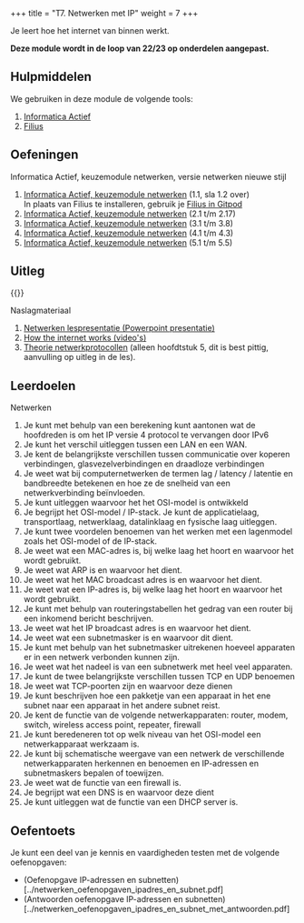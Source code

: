 +++
title = "T7. Netwerken met IP"
weight = 7
+++

Je leert hoe het internet van binnen werkt.
<!--more-->

**Deze module wordt in de loop van 22/23 op onderdelen aangepast.**

## Hulpmiddelen
We gebruiken in deze module de volgende tools:
1. [Informatica Actief](/tools/ia/) 
2. [Filius](/tools/filius/)

## Oefeningen
Informatica Actief, keuzemodule netwerken, versie netwerken nieuwe stijl 
1. [Informatica Actief, keuzemodule netwerken](https://moodle.informatica-actief.nl/course/view.php?id=917#section-4) (1.1, sla 1.2 over) <br>
In plaats van Filius te installeren, gebruik je [Filius in Gitpod](https://github.com/emmauscollege/filius)
2. [Informatica Actief, keuzemodule netwerken](https://moodle.informatica-actief.nl/course/view.php?id=917#section-5) (2.1 t/m 2.17)
3. [Informatica Actief, keuzemodule netwerken](https://moodle.informatica-actief.nl/course/view.php?id=917#section-6) (3.1 t/m 3.8)
4. [Informatica Actief, keuzemodule netwerken](https://moodle.informatica-actief.nl/course/view.php?id=917#section-7) (4.1 t/m 4.3)
5. [Informatica Actief, keuzemodule netwerken](https://moodle.informatica-actief.nl/course/view.php?id=917#section-8) (5.1 t/m 5.5)

## Uitleg
{{<youtube id="https://www.youtube.com/playlist?list=PLpTljPS--R5DtkHtxFNv-677dGsejyI1K">}}

Naslagmateriaal
1. [Netwerken lespresentatie (Powerpoint presentatie)](../netwerken_lespresentatie.pptx)
2. [How the internet works (video's)](https://www.youtube.com/playlist?list=PLzdnOPI1iJNfMRZm5DDxco3UdsFegvuB7)
3. [Theorie netwerkprotocollen](https://w3.cs.jmu.edu/kirkpams/OpenCSF/Books/csf/html/index.html) (alleen hoofdtstuk 5, dit is best pittig, aanvulling op uitleg in de les).

## Leerdoelen
Netwerken
1. Je kunt met behulp van een berekening kunt aantonen wat de hoofdreden is om het IP versie 4 protocol te vervangen door IPv6
1. Je kunt het verschil uitleggen tussen een LAN en een WAN.
1. Je kent de belangrijkste verschillen tussen communicatie over koperen verbindingen, glasvezelverbindingen en draadloze verbindingen
1. Je weet wat bij computernetwerken de termen lag / latency / latentie en bandbreedte betekenen en hoe ze de snelheid van een netwerkverbinding beïnvloeden.
1. Je kunt uitleggen waarvoor het het OSI-model is ontwikkeld
1. Je begrijpt het OSI-model / IP-stack. Je kunt de applicatielaag, transportlaag, netwerklaag, datalinklaag en fysische laag uitleggen.
1. Je kunt twee voordelen benoemen van het werken met een lagenmodel zoals het OSI-model of de IP-stack.
1. Je weet wat een MAC-adres is, bij welke laag het hoort en waarvoor het wordt gebruikt.
1. Je weet wat ARP is en waarvoor het dient.
1. Je weet wat het MAC broadcast adres is en waarvoor het dient.
1. Je weet wat een IP-adres is, bij welke laag het hoort en waarvoor het wordt gebruikt.
1. Je kunt met behulp van routeringstabellen het gedrag van een router bij een inkomend bericht beschrijven.
1. Je weet wat het IP broadcast adres is en waarvoor het dient.
1. Je weet wat een subnetmasker is en waarvoor dit dient.
1. Je kunt met behulp van het subnetmasker uitrekenen hoeveel apparaten er in een netwerk verbonden kunnen zijn.
1. Je weet wat het nadeel is van een subnetwerk met heel veel apparaten.
1. Je kunt de twee belangrijkste verschillen tussen TCP en UDP benoemen
1. Je weet wat TCP-poorten zijn en waarvoor deze dienen
1. Je kunt beschrijven hoe een pakketje van een apparaat in het ene subnet naar een apparaat in het andere subnet reist.
1. Je kent de functie van de volgende netwerkapparaten: router, modem, switch, wireless access point, repeater, firewall
1. Je kunt beredeneren tot op welk niveau van het OSI-model een netwerkapparaat werkzaam is.
1. Je kunt bij schematische weergave van een netwerk de verschillende netwerkapparaten herkennen en benoemen en IP-adressen en subnetmaskers bepalen of toewijzen.
1. Je weet wat de functie van een firewall is.
1. Je begrijpt wat een DNS is en waarvoor deze dient
1. Je kunt uitleggen wat de functie van een DHCP server is.

## Oefentoets
Je kunt een deel van je kennis en vaardigheden testen met de volgende oefenopgaven:
- (Oefenopgave IP-adressen en subnetten)[../netwerken_oefenopgaven_ipadres_en_subnet.pdf]
- (Antwoorden oefenopgave IP-adressen en subnetten)[../netwerken_oefenopgaven_ipadres_en_subnet_met_antwoorden.pdf]

